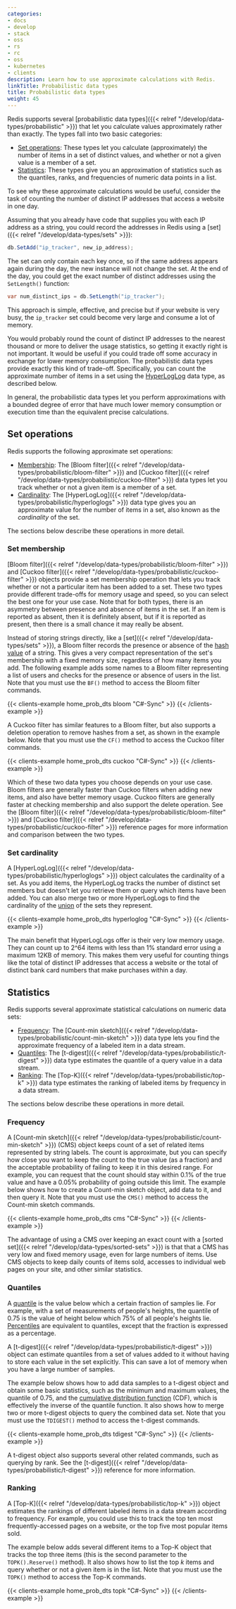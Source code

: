 ```yaml
---
categories:
- docs
- develop
- stack
- oss
- rs
- rc
- oss
- kubernetes
- clients
description: Learn how to use approximate calculations with Redis.
linkTitle: Probabilistic data types
title: Probabilistic data types
weight: 45
---
```


Redis supports several
[probabilistic data types]({{< relref "/develop/data-types/probabilistic" >}})
that let you calculate values approximately rather than exactly.
The types fall into two basic categories:

-   [Set operations](#set-operations): These types let you calculate (approximately)
    the number of items in a set of distinct values, and whether or not a given value is
    a member of a set.
-   [Statistics](#statistics): These types give you an approximation of
    statistics such as the quantiles, ranks, and frequencies of numeric data points in
    a list.

To see why these approximate calculations would be useful, consider the task of
counting the number of distinct IP addresses that access a website in one day.

Assuming that you already have code that supplies you with each IP
address as a string, you could record the addresses in Redis using
a [set]({{< relref "/develop/data-types/sets" >}}):

```cs
db.SetAdd("ip_tracker", new_ip_address);
```

The set can only contain each key once, so if the same address
appears again during the day, the new instance will not change
the set. At the end of the day, you could get the exact number of
distinct addresses using the `SetLength()` function:

```cs
var num_distinct_ips = db.SetLength("ip_tracker");
```

This approach is simple, effective, and precise but if your website
is very busy, the `ip_tracker` set could become very large and consume
a lot of memory.

You would probably round the count of distinct IP addresses to the
nearest thousand or more to deliver the usage statistics, so
getting it exactly right is not important. It would be useful
if you could trade off some accuracy in exchange for lower memory
consumption. The probabilistic data types provide exactly this kind of
trade-off. Specifically, you can count the approximate number of items in a
set using the [HyperLogLog](#set-cardinality) data type, as described below.

In general, the probabilistic data types let you perform approximations with a
bounded degree of error that have much lower memory consumption or execution
time than the equivalent precise calculations.

## Set operations

Redis supports the following approximate set operations:

-   [Membership](#set-membership): The
    [Bloom filter]({{< relref "/develop/data-types/probabilistic/bloom-filter" >}}) and
    [Cuckoo filter]({{< relref "/develop/data-types/probabilistic/cuckoo-filter" >}})
    data types let you track whether or not a given item is a member of a set.
-   [Cardinality](#set-cardinality): The
    [HyperLogLog]({{< relref "/develop/data-types/probabilistic/hyperloglogs" >}})
    data type gives you an approximate value for the number of items in a set, also
    known as the *cardinality* of the set.

The sections below describe these operations in more detail.

### Set membership

[Bloom filter]({{< relref "/develop/data-types/probabilistic/bloom-filter" >}}) and
[Cuckoo filter]({{< relref "/develop/data-types/probabilistic/cuckoo-filter" >}})
objects provide a set membership operation that lets you track whether or not a
particular item has been added to a set. These two types provide different
trade-offs for memory usage and speed, so you can select the best one for your
use case. Note that for both types, there is an asymmetry between presence and
absence of items in the set. If an item is reported as absent, then it is definitely
absent, but if it is reported as present, then there is a small chance it may really be
absent.

Instead of storing strings directly, like a [set]({{< relref "/develop/data-types/sets" >}}),
a Bloom filter records the presence or absence of the
[hash value](https://en.wikipedia.org/wiki/Hash_function) of a string.
This gives a very compact representation of the
set's membership with a fixed memory size, regardless of how many items you
add. The following example adds some names to a Bloom filter representing
a list of users and checks for the presence or absence of users in the list.
Note that you must use the `BF()` method to access the Bloom filter commands.

{{< clients-example home_prob_dts bloom "C#-Sync" >}}
{{< /clients-example >}}

A Cuckoo filter has similar features to a Bloom filter, but also supports
a deletion operation to remove hashes from a set, as shown in the example
below. Note that you must use the `CF()` method to access the Cuckoo filter
commands.

{{< clients-example home_prob_dts cuckoo "C#-Sync" >}}
{{< /clients-example >}}

Which of these two data types you choose depends on your use case.
Bloom filters are generally faster than Cuckoo filters when adding new items,
and also have better memory usage. Cuckoo filters are generally faster
at checking membership and also support the delete operation. See the
[Bloom filter]({{< relref "/develop/data-types/probabilistic/bloom-filter" >}}) and
[Cuckoo filter]({{< relref "/develop/data-types/probabilistic/cuckoo-filter" >}})
reference pages for more information and comparison between the two types.

### Set cardinality

A [HyperLogLog]({{< relref "/develop/data-types/probabilistic/hyperloglogs" >}})
object calculates the cardinality of a set. As you add
items, the HyperLogLog tracks the number of distinct set members but
doesn't let you retrieve them or query which items have been added.
You can also merge two or more HyperLogLogs to find the cardinality of the
[union](https://en.wikipedia.org/wiki/Union_(set_theory)) of the sets they
represent.

{{< clients-example home_prob_dts hyperloglog "C#-Sync" >}}
{{< /clients-example >}}

The main benefit that HyperLogLogs offer is their very low
memory usage. They can count up to 2^64 items with less than
1% standard error using a maximum 12KB of memory. This makes
them very useful for counting things like the total of distinct
IP addresses that access a website or the total of distinct
bank card numbers that make purchases within a day.

## Statistics

Redis supports several approximate statistical calculations
on numeric data sets:

-   [Frequency](#frequency): The
    [Count-min sketch]({{< relref "/develop/data-types/probabilistic/count-min-sketch" >}})
    data type lets you find the approximate frequency of a labeled item in a data stream.
-   [Quantiles](#quantiles): The
    [t-digest]({{< relref "/develop/data-types/probabilistic/t-digest" >}})
    data type estimates the quantile of a query value in a data stream.
-   [Ranking](#ranking): The
    [Top-K]({{< relref "/develop/data-types/probabilistic/top-k" >}}) data type
    estimates the ranking of labeled items by frequency in a data stream.

The sections below describe these operations in more detail.

### Frequency

A [Count-min sketch]({{< relref "/develop/data-types/probabilistic/count-min-sketch" >}})
(CMS) object keeps count of a set of related items represented by
string labels. The count is approximate, but you can specify
how close you want to keep the count to the true value (as a fraction)
and the acceptable probability of failing to keep it in this
desired range. For example, you can request that the count should
stay within 0.1% of the true value and have a 0.05% probability
of going outside this limit. The example below shows how to create
a Count-min sketch object, add data to it, and then query it.
Note that you must use the `CMS()` method to access the Count-min
sketch commands.

{{< clients-example home_prob_dts cms "C#-Sync" >}}
{{< /clients-example >}}

The advantage of using a CMS over keeping an exact count with a
[sorted set]({{< relref "/develop/data-types/sorted-sets" >}})
is that that a CMS has very low and fixed memory usage, even for
large numbers of items. Use CMS objects to keep daily counts of
items sold, accesses to individual web pages on your site, and
other similar statistics.

### Quantiles

A [quantile](https://en.wikipedia.org/wiki/Quantile) is the value
below which a certain fraction of samples lie. For example, with
a set of measurements of people's heights, the quantile of 0.75 is
the value of height below which 75% of all people's heights lie.
[Percentiles](https://en.wikipedia.org/wiki/Percentile) are equivalent
to quantiles, except that the fraction is expressed as a percentage.

A [t-digest]({{< relref "/develop/data-types/probabilistic/t-digest" >}})
object can estimate quantiles from a set of values added to it
without having to store each value in the set explicitly. This can
save a lot of memory when you have a large number of samples.

The example below shows how to add data samples to a t-digest
object and obtain some basic statistics, such as the minimum and
maximum values, the quantile of 0.75, and the 
[cumulative distribution function](https://en.wikipedia.org/wiki/Cumulative_distribution_function)
(CDF), which is effectively the inverse of the quantile function. It also
shows how to merge two or more t-digest objects to query the combined
data set. Note that you must use the `TDIGEST()` method to access the
t-digest commands.

{{< clients-example home_prob_dts tdigest "C#-Sync" >}}
{{< /clients-example >}}

A t-digest object also supports several other related commands, such
as querying by rank. See the
[t-digest]({{< relref "/develop/data-types/probabilistic/t-digest" >}})
reference for more information.

### Ranking

A [Top-K]({{< relref "/develop/data-types/probabilistic/top-k" >}})
object estimates the rankings of different labeled items in a data
stream according to frequency. For example, you could use this to
track the top ten most frequently-accessed pages on a website, or the
top five most popular items sold.

The example below adds several different items to a Top-K object
that tracks the top three items (this is the second parameter to
the `TOPK().Reserve()` method). It also shows how to list the
top *k* items and query whether or not a given item is in the
list. Note that you must use the `TOPK()` method to access the
Top-K commands.

{{< clients-example home_prob_dts topk "C#-Sync" >}}
{{< /clients-example >}}
